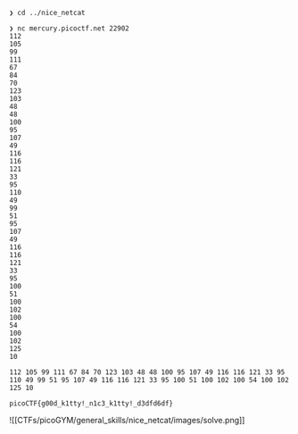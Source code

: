 ```markup
❯ cd ../nice_netcat

❯ nc mercury.picoctf.net 22902
112
105
99
111
67
84
70
123
103
48
48
100
95
107
49
116
116
121
33
95
110
49
99
51
95
107
49
116
116
121
33
95
100
51
100
102
100
54
100
102
125
10

112 105 99 111 67 84 70 123 103 48 48 100 95 107 49 116 116 121 33 95 110 49 99 51 95 107 49 116 116 121 33 95 100 51 100 102 100 54 100 102 125 10

picoCTF{g00d_k1tty!_n1c3_k1tty!_d3dfd6df}
```

![[CTFs/picoGYM/general_skills/nice_netcat/images/solve.png]]